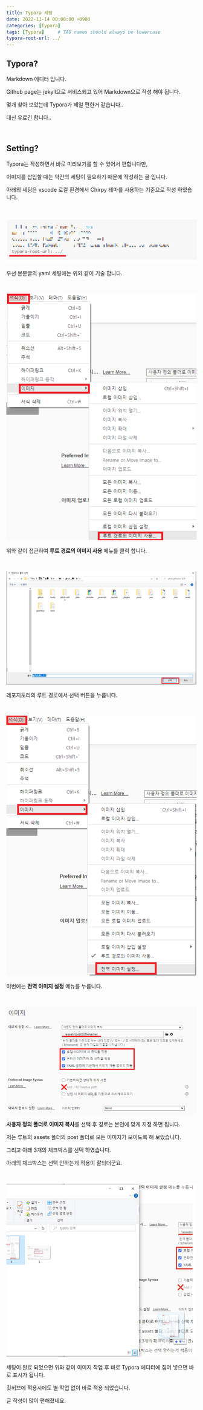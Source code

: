 ```yaml
---
title: Typora 세팅
date: 2022-11-14 00:00:00 +0900
categories: [Typora]
tags: [Typora]     # TAG names should always be lowercase
typora-root-url: ../
---
```

## Typora?

Markdown 에디터 입니다.

Github page는 jekyll으로 서비스되고 있어 Markdown으로 작성 해야 됩니다.

몇개 찾아 보았는데 Typora가 제일 편한거 같습니다..

대신 유료긴 합니다..

<br>

## Setting?

Typora는 작성하면서 바로 미리보기를 할 수 있어서 편합니다만,

이미지를 삽입할 때는 약간의 세팅이 필요하기 때문에 작성하는 글 입니다.

아래의 세팅은 vscode 로컬 환경에서 Chirpy 테마를 사용하는 기준으로 작성 하였습니다.

<br>

![1](/assets/post/2022-11-14-TyporaSetting/1.png)

우선 본문글의 yaml 세팅에는 위와 같이 기술 합니다.

<br>

![2](/assets/post/2022-11-14-TyporaSetting/2.png)

위와 같이 접근하여 **루트 경로의 이미지 사용** 메뉴를 클릭 합니다.

<br>

![3](/assets/post/2022-11-14-TyporaSetting/3.png)

레포지토리의 루트 경로에서 선택 버튼을 누릅니다.

<br>

![4](/assets/post/2022-11-14-TyporaSetting/4.png)

이번에는 **전역 이미지 설정** 메뉴를 누릅니다.

<br>

![5](/assets/post/2022-11-14-TyporaSetting/5.png)

**사용자 정의 폴더로 이미지 복사**를 선택 후 경로는 본인에 맞게 지정 하면 됩니다.

저는 루트의 assets 폴더의 post 폴더로 모든 이미지가 모이도록 해 보았습니다.

그리고 아래 3개의 체크박스를 선택 하였습니다.

아래의 체크박스는 선택 안하는게 적용이 잘되더군요.

<br>

![6](/assets/post/2022-11-14-TyporaSetting/6.png)

세팅이 완료 되었으면 위와 같이 이미지 작업 후 바로 Typora 에디터에 집어 넣으면 바로 표시가 됩니다.

깃허브에 적용시에도 별 작업 없이 바로 적용 되었습니다.

글 작성이 많이 편해졌네요.